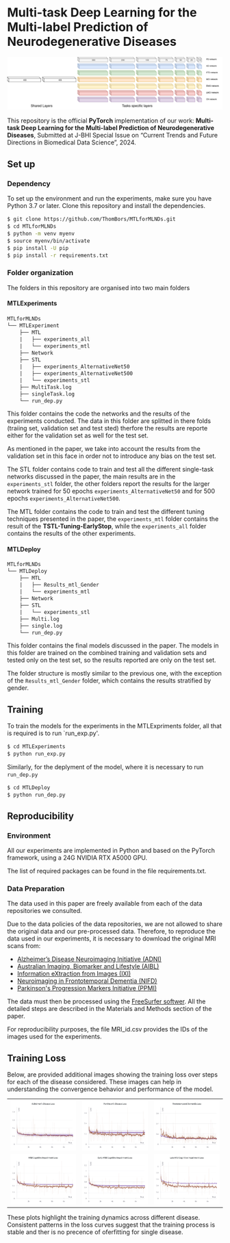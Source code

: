 # Multi-task Deep Learning for the Multi-label Prediction of Neurodegenerative Diseases

![Multi-task deep learning model](image/MTL.png)

This repository is the official __PyTorch__ implementation of our work: __Multi-task Deep Learning for the Multi-label Prediction of Neurodegenerative Diseases__, Submitted at J-BHI Special Issue on “Current Trends and Future Directions in Biomedical Data Science”, 2024.

## Set up
### Dependency

To set up the environment and run the experiments, make sure you have Python 3.7 or later. Clone this repository and install the dependencies.

  ```bash
  $ git clone https://github.com/ThomBors/MTLforMLNDs.git
  $ cd MTLforMLNDs
  $ python -m venv myenv
  $ source myenv/bin/activate
  $ pip install -U pip
  $ pip install -r requirements.txt
  ``` 

### Folder organization

The folders in this repository are organised into two main folders

#### MTLExperiments
```
MTLforMLNDs
└── MTLExperiment     
    ├── MTL
    |   ├── experiments_all
    |   └── experiments_mtl
    ├── Network
    ├── STL
    |   ├── experiments_AlternativeNet50
    |   ├── experiments_AlternativeNet500
    |   └── experiments_stl
    ├── MultiTask.log
    ├── singleTask.log
    └── run_dep.py
```

This folder contains the code the networks and the results of the experiments conducted. The data in this folder are splitted in there folds (traiing set, validation set and test sted) therfore the results are reporte either for the validation set as well for the test set.

As mentioned in the paper, we take into account the results from the validation set in this face in order not to introduce any bias on the test set.

The STL folder contains code to train and test all the different single-task networks discussed in the paper, the main results are in the `experiments_stl` folder, the other folders report the results for the larger network trained for 50 epochs `experiments_AlternativeNet50` and for 500 epochs `experiments_AlternativeNet500`.

The MTL folder contains the code to train and test the different tuning techniques presented in the paper, the `experiments_mtl` folder contains the result of the __TSTL-Tuning-EarlyStop__, while the `experiments_all` folder contains the results of the other experiments.

#### MTLDeploy

```
MTLforMLNDs
└── MTLDeploy
    ├── MTL
    |   ├── Results_mtl_Gender
    |   └── experiments_mtl
    ├── Network
    ├── STL
    |   └── experiments_stl
    ├── Multi.log
    ├── single.log
    └── run_dep.py
```
This folder contains the final models discussed in the paper. The models in this folder are trained on the combined training and validation sets and tested only on the test set, so the results reported are only on the test set.

The folder structure is mostly similar to the previous one, with the exception of the `Results_mtl_Gender` folder, which contains the results stratified by gender.


## Training

To train the models for the experiments in the MTLExpriments folder, all that is required is to run `run_exp.py'.


  ```bash
  $ cd MTLExperiments
  $ python run_exp.py
  ``` 


Similarly, for the deplyment of the model, where it is necessary to run `run_dep.py` 

  ```bash
  $ cd MTLDeploy
  $ python run_dep.py
  ``` 


## Reproducibility
### Environment

All our experiments are implemented in Python and based on the PyTorch framework, using a 24G NVIDIA RTX A5000 GPU.

The list of required packages can be found in the file requirements.txt.

### Data Preparation

The data used in this paper are freely available from each of the data repositories we consulted.

Due to the data policies of the data repositories, we are not allowed to share the original data and our pre-processed data. Therefore, to reproduce the data used in our experiments, it is necessary to download the original MRI scans from:

* [Alzheimer’s Disease Neuroimaging Initiative (ADNI)](https://adni.loni.usc.edu/)
* [Australian Imaging, Biomarker and Lifestyle (AIBL)](https://aibl.org.au/)
* [Information eXtraction from Images (IXI)](https://brain-development.org/ixi-dataset/)
* [Neuroimaging in Frontotemporal Dementia (NIFD)](https://ida.loni.usc.edu/login.jsp)
* [Parkinson's Progression Markers Initiative (PPMI)](https://www.ppmi-info.org/)


The data must then be processed using the [FreeSurfer softwer](https://surfer.nmr.mgh.harvard.edu/). All the detailed steps are described in the Materials and Methods section of the paper.

For reproducibility purposes, the file MRI_id.csv provides the IDs of the images used for the experiments.


## Training Loss

Below, are provided additional images showing the training loss over steps for each of the disease considered. These images can help in understanding the convergence behavior and performance of the model.

| | | |
|-|-|-|
![Alzheimer’s Disease BCE Loss](image/ADLoss.png) | ![Parkinson's Disease BCE Loss](image/PDloss.png) | ![Frontotemporal dementia BCE Loss](image/FTDLoss.png) 
![Mild Cognitive Impairment](image/MCILoss.png) | ![Early Mild Cognitive Impairment](image/EMCILoss.png) | ![Late Mild Cognitive Impairment](image/LMCIloss.png)


These plots highlight the training dynamics across different disease. Consistent patterns in the loss curves suggest that the training process is stable and ther is no precence of oferfitting for single disease.

